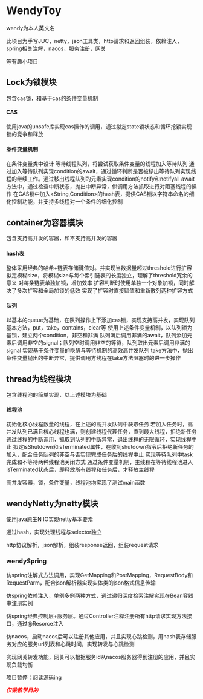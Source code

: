 # WendyToy

wendy为本人英文名

此项目为手写JUC，netty，json工具类，http请求和返回组装，依赖注入，spring相关注解，nacos，服务注册，网关

等有趣小项目



## Lock为锁模块
包含cas锁，和基于cas的条件变量机制

#### CAS
使用java的unsafe库实现cas操作的调用，通过拟定state锁状态和循环抢锁实现锁的竞争和释放

#### 条件变量机制

在条件变量类中设计 等待线程队列，将尝试获取条件变量的线程加入等待队列
通过加入等待队列实现condition的await，通过循环判断是否被移出等待队列实现线程的继续工作。通过移出线程队列的元素实现condition的notify和notifyall
await方法中，通过检查中断状态，抛出中断异常，供调用方法抓取进行对阻塞线程的操作
在CAS锁中加入<String,Condition>的hash表，提供CAS锁以字符串命名的细化控制功能，并支持多线程对一个条件的细化控制

## container为容器模块
包含支持高并发的容器，和不支持高并发的容器

#### hash表
整体采用经典的哈希+链表存储键值对。并实现当数据量超过threshold进行扩容
拟定模糊size，将模糊size与每个索引链表的长度独立，理解了threshold冗余的意义
对每条链表单独加锁，增加效率
扩容判断时使用单独一个对象加锁，同时解决了多次扩容和全局加锁的低效
实现了扩容时直接赋值和重新散列两种扩容方式

#### 队列
以基本的queue为基础，在队列操作上下添加cas锁，实现支持高并发，实现队列基本方法，put，take，contains，clear等
使用上述条件变量机制，以队列锁为基锁，建立两个condition，非空和非满
队列满后调用非满的await，队列添加元素后调用非空的signal；队列空时调用非空的等待，队列取出元素后调用非满的signal
实现基于条件变量的唤醒与等待机制的高效高并发队列
take方法中，抛出条件变量抛出的中断异常，提供调用方线程在take方法阻塞时的进一步操作

## thread为线程模块
包含线程池的简单实现，以上述模块为基础

#### 线程池
初始化核心线程数量的线程，在上述的高并发队列中获取任务
若加入任务时，高并发队列已满且核心线程也满，则创建线程代理任务，直到最大线程，拒绝新任务
通过线程的中断调用，抓取到队列的中断异常，退出线程的无限循环，实现线程中止
拟定isShutdown和isTerminated属性，在收到shutdown指令后拒绝新任务的加入，配合任务队列的非空与否实现完成任务后的线程中止
实现等待队列中task完成和不等待两种线程池关闭方式
通过条件变量机制，主线程在等待线程池进入isTerminated状态后，即释放所有线程和任务后，才释放主线程


高并发容器，锁，条件变量，线程池均实现了测试main函数

## wendyNetty为netty模块
使用java原生N IO实现netty基本要素

通过hash，实现处理线程与selector独立

http协议解析，json解析，组装response返回，组装request请求



### wendySpring
仿spring注解式方法调用，实现GetMapping和PostMapping，RequestBody和RequestParm，配合json解析器实现实体类的json格式信息传输

仿spring依赖注入，单例多例两种方式，通过递归深度检索注解实现在Bean容器中注册实例

仿spring经典控制层+服务层。通过Controller注释注册所有http请求实现方法接口，通过@Resorce注入

仿nacos，启动nacos后可以注册其他应用，并且实现心跳检测，用hash表存储服务对应的服务url列表和心跳时间，实现转发与心跳检测

实现网关转发功能，网关可以根据服务id从nacos服务器得到注册的应用，并且实现负载均衡

项目暂停：阅读源码ing

<span style="color: red;">***仅做教学目的***</span>






